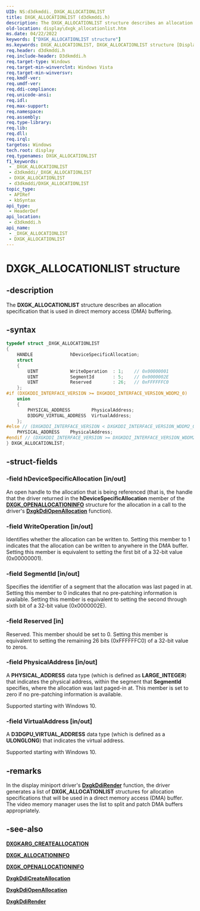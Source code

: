 ```yaml
---
UID: NS:d3dkmddi._DXGK_ALLOCATIONLIST
title: DXGK_ALLOCATIONLIST (d3dkmddi.h)
description: The DXGK_ALLOCATIONLIST structure describes an allocation specification that is used in direct memory access (DMA) buffering.
old-location: display\dxgk_allocationlist.htm
ms.date: 04/22/2022
keywords: ["DXGK_ALLOCATIONLIST structure"]
ms.keywords: DXGK_ALLOCATIONLIST, DXGK_ALLOCATIONLIST structure [Display Devices], DmStructs_ed92f9cf-ad3f-4566-89ff-31d6b162f755.xml, _DXGK_ALLOCATIONLIST, d3dkmddi/DXGK_ALLOCATIONLIST, display.dxgk_allocationlist
req.header: d3dkmddi.h
req.include-header: D3dkmddi.h
req.target-type: Windows
req.target-min-winverclnt: Windows Vista
req.target-min-winversvr: 
req.kmdf-ver: 
req.umdf-ver: 
req.ddi-compliance: 
req.unicode-ansi: 
req.idl: 
req.max-support: 
req.namespace: 
req.assembly: 
req.type-library: 
req.lib: 
req.dll: 
req.irql: 
targetos: Windows
tech.root: display
req.typenames: DXGK_ALLOCATIONLIST
f1_keywords:
 - _DXGK_ALLOCATIONLIST
 - d3dkmddi/_DXGK_ALLOCATIONLIST
 - DXGK_ALLOCATIONLIST
 - d3dkmddi/DXGK_ALLOCATIONLIST
topic_type:
 - APIRef
 - kbSyntax
api_type:
 - HeaderDef
api_location:
 - d3dkmddi.h
api_name:
 - _DXGK_ALLOCATIONLIST
 - DXGK_ALLOCATIONLIST
---
```


# DXGK_ALLOCATIONLIST structure

## -description

The **DXGK_ALLOCATIONLIST** structure describes an allocation specification that is used in direct memory access (DMA) buffering.

## -syntax

``` C
typedef struct _DXGK_ALLOCATIONLIST
{
    HANDLE              hDeviceSpecificAllocation;
    struct
    {
        UINT            WriteOperation  : 1;    // 0x00000001
        UINT            SegmentId       : 5;    // 0x0000002E
        UINT            Reserved        : 26;   // 0xFFFFFFC0
    };
#if (DXGKDDI_INTERFACE_VERSION >= DXGKDDI_INTERFACE_VERSION_WDDM2_0)
    union
    {
        PHYSICAL_ADDRESS        PhysicalAddress;
        D3DGPU_VIRTUAL_ADDRESS  VirtualAddress;
    };
#else // (DXGKDDI_INTERFACE_VERSION < DXGKDDI_INTERFACE_VERSION_WDDM2_0)
    PHYSICAL_ADDRESS    PhysicalAddress;
#endif // (DXGKDDI_INTERFACE_VERSION >= DXGKDDI_INTERFACE_VERSION_WDDM2_0)
} DXGK_ALLOCATIONLIST;
```

## -struct-fields

### -field hDeviceSpecificAllocation [in/out]

An open handle to the allocation that is being referenced (that is, the handle that the driver returned in the **hDeviceSpecificAllocation** member of the [**DXGK_OPENALLOCATIONINFO**](ns-d3dkmddi-_dxgk_openallocationinfo.md) structure for the allocation in a call to the driver's [**DxgkDdiOpenAllocation**](nc-d3dkmddi-dxgkddi_openallocationinfo.md) function).

### -field WriteOperation [in/out]

Identifies whether the allocation can be written to. Setting this member to 1 indicates that the allocation can be written to anywhere in the DMA buffer. Setting this member is equivalent to setting the first bit of a 32-bit value (0x00000001).

### -field SegmentId [in/out]

Specifies the identifier of a segment that the allocation was last paged in at. Setting this member to 0 indicates that no pre-patching information is available. Setting this member is equivalent to setting the second through sixth bit of a 32-bit value (0x0000002E).

### -field Reserved [in]

Reserved. This member should be set to 0. Setting this member is equivalent to setting the remaining 26 bits (0xFFFFFFC0) of a 32-bit value to zeros.

### -field PhysicalAddress [in/out]

A **PHYSICAL_ADDRESS** data type (which is defined as **LARGE_INTEGER**) that indicates the physical address, within the segment that **SegmentId** specifies, where the allocation was last paged-in at. This member is set to zero if no pre-patching information is available.

Supported starting with Windows 10.

### -field  VirtualAddress [in/out]

A **D3DGPU_VIRTUAL_ADDRESS** data type (which is defined as a **ULONGLONG**) that indicates the virtual address.

Supported starting with Windows 10.

## -remarks

In the display miniport driver's [**DxgkDdiRender**](nc-d3dkmddi-dxgkddi_render.md) function, the driver generates a list of **DXGK_ALLOCATIONLIST** structures for allocation specifications that will be used in a direct memory access (DMA) buffer. The video memory manager uses the list to split and patch DMA buffers appropriately.

## -see-also

[**DXGKARG_CREATEALLOCATION**](ns-d3dkmddi-_dxgkarg_createallocation.md)

[**DXGK_ALLOCATIONINFO**](ns-d3dkmddi-_dxgk_allocationinfo.md)

[**DXGK_OPENALLOCATIONINFO**](ns-d3dkmddi-_dxgk_openallocationinfo.md)

[**DxgkDdiCreateAllocation**](nc-d3dkmddi-dxgkddi_createallocation.md)

[**DxgkDdiOpenAllocation**](nc-d3dkmddi-dxgkddi_openallocationinfo.md)

[**DxgkDdiRender**](nc-d3dkmddi-dxgkddi_render.md)
